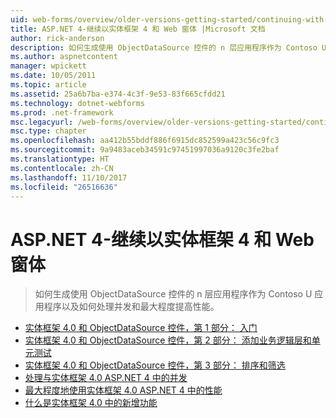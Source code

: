 ```yaml
---
uid: web-forms/overview/older-versions-getting-started/continuing-with-ef/index
title: ASP.NET 4-继续以实体框架 4 和 Web 窗体 |Microsoft 文档
author: rick-anderson
description: 如何生成使用 ObjectDataSource 控件的 n 层应用程序作为 Contoso U 应用程序以及如何处理并发和最大程度提高性能。
ms.author: aspnetcontent
manager: wpickett
ms.date: 10/05/2011
ms.topic: article
ms.assetid: 25a6b7ba-e374-4c3f-9e53-83f665cfdd21
ms.technology: dotnet-webforms
ms.prod: .net-framework
msc.legacyurl: /web-forms/overview/older-versions-getting-started/continuing-with-ef
msc.type: chapter
ms.openlocfilehash: aa412b55bddf886f6915dc852599a423c56c9fc3
ms.sourcegitcommit: 9a9483aceb34591c97451997036a9120c3fe2baf
ms.translationtype: HT
ms.contentlocale: zh-CN
ms.lasthandoff: 11/10/2017
ms.locfileid: "26516636"
---
```

<a name="aspnet-4---continuing-with-entity-framework-4-and-web-forms"></a>ASP.NET 4-继续以实体框架 4 和 Web 窗体
====================
> 如何生成使用 ObjectDataSource 控件的 n 层应用程序作为 Contoso U 应用程序以及如何处理并发和最大程度提高性能。


- [实体框架 4.0 和 ObjectDataSource 控件，第 1 部分： 入门](using-the-entity-framework-and-the-objectdatasource-control-part-1-getting-started.md)
- [实体框架 4.0 和 ObjectDataSource 控件，第 2 部分： 添加业务逻辑层和单元测试](using-the-entity-framework-and-the-objectdatasource-control-part-2-adding-a-business-logic-layer-and-unit-tests.md)
- [实体框架 4.0 和 ObjectDataSource 控件，第 3 部分： 排序和筛选](using-the-entity-framework-and-the-objectdatasource-control-part-3-sorting-and-filtering.md)
- [处理与实体框架 4.0 ASP.NET 4 中的并发](handling-concurrency-with-the-entity-framework-in-an-asp-net-web-application.md)
- [最大程度地使用实体框架 4.0 ASP.NET 4 中的性能](maximizing-performance-with-the-entity-framework-in-an-asp-net-web-application.md)
- [什么是实体框架 4.0 中的新增功能](what-s-new-in-the-entity-framework-4.md)
